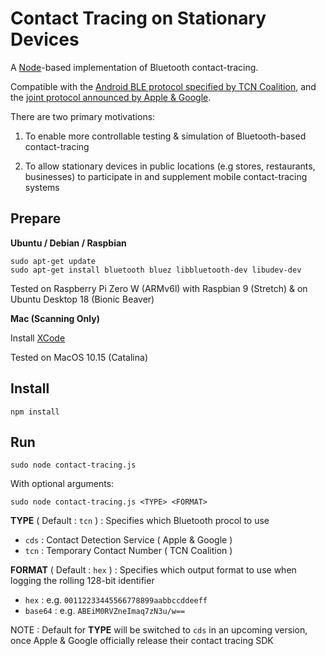 # Contact Tracing on Stationary Devices

A [Node](https://nodejs.org/)-based implementation of Bluetooth contact-tracing. 

Compatible with the [Android BLE protocol specified by TCN Coalition](https://github.com/TCNCoalition/TCN#tcn-sharing-with-bluetooth-low-energy), and the [joint protocol announced by Apple & Google](https://covid19-static.cdn-apple.com/applications/covid19/current/static/contact-tracing/pdf/ContactTracing-BluetoothSpecificationv1.1.pdf).

There are two primary motivations:

1) To enable more controllable testing & simulation of Bluetooth-based contact-tracing

2) To allow stationary devices in public locations (e.g stores, restaurants, businesses) to participate in and supplement mobile contact-tracing systems 


## Prepare

**Ubuntu / Debian / Raspbian**

    sudo apt-get update
    sudo apt-get install bluetooth bluez libbluetooth-dev libudev-dev

Tested on Raspberry Pi Zero W (ARMv6l) with Raspbian 9 (Stretch) & on Ubuntu Desktop 18 (Bionic Beaver)

**Mac (Scanning Only)** 

Install [XCode](https://itunes.apple.com/ca/app/xcode/id497799835)

Tested on MacOS 10.15 (Catalina)


## Install

    npm install


## Run

    sudo node contact-tracing.js

With optional arguments:

    sudo node contact-tracing.js <TYPE> <FORMAT>

**TYPE** ( Default : `tcn` ) : Specifies which Bluetooth procol to use
- `cds` : Contact Detection Service ( Apple & Google )
- `tcn` : Temporary Contact Number  ( TCN Coalition )

**FORMAT** ( Default : `hex` ) : Specifies which output format to use when logging the rolling 128-bit identifier
- `hex` : e.g. `00112233445566778899aabbccddeeff`
- `base64` : e.g. `ABEiM0RVZneImaq7zN3u/w==`

NOTE : Default for **TYPE** will be switched to `cds` in an upcoming version, once Apple & Google officially release their contact tracing SDK
